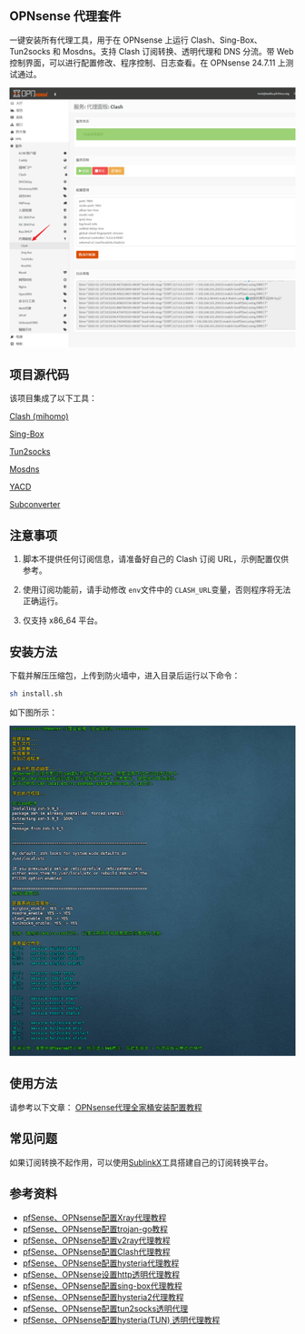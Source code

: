 ## OPNsense 代理套件
一键安装所有代理工具，用于在 OPNsense 上运行 Clash、Sing-Box、Tun2socks 和 Mosdns。支持 Clash 订阅转换、透明代理和 DNS 分流。带 Web 控制界面，可以进行配置修改、程序控制、日志查看。在 OPNsense 24.7.11 上测试通过。

![](images/01.png)

## 项目源代码
该项目集成了以下工具：

[Clash (mihomo)](https://github.com/MetaCubeX/mihomo/releases) 

[Sing-Box](https://github.com/SagerNet/sing-box) 

[Tun2socks](https://github.com/xjasonlyu/tun2socks) 

[Mosdns](https://github.com/IrineSistiana/mosdns) 

[YACD](https://github.com/haishanh/yacd) 

[Subconverter](https://github.com/tindy2013/subconverter)


## 注意事项
1. 脚本不提供任何订阅信息，请准备好自己的 Clash 订阅 URL，示例配置仅供参考。

2. 使用订阅功能前，请手动修改 `env`文件中的 `CLASH_URL`变量，否则程序将无法正确运行。

3. 仅支持 x86_64 平台。

## 安装方法
下载并解压压缩包，上传到防火墙中，进入目录后运行以下命令：

```bash
sh install.sh
```

如下图所示：

![](images/02.png)

## 使用方法
请参考以下文章：
[OPNsense代理全家桶安装配置教程](https://pfchina.org/?p=14148)

## 常见问题
如果订阅转换不起作用，可以使用[SublinkX](https://github.com/gooaclok819/sublinkX)工具搭建自己的订阅转换平台。

## 参考资料
- [pfSense、OPNsense配置Xray代理教程](https://pfchina.org/?p=13013)  
- [pfSense、OPNsense配置trojan-go教程](https://pfchina.org/?p=9885)  
- [pfSense、OPNsense配置v2ray代理教程](https://pfchina.org/?p=4032)  
- [pfSense、OPNsense配置Clash代理教程](https://pfchina.org/?p=10526)  
- [pfSense、OPNsense配置hysteria代理教程](https://pfchina.org/?p=9524)  
- [pfSense、OPNsense设置http透明代理教程](https://pfchina.org/?p=13572)  
- [pfSense、OPNsense配置sing-box代理教程](https://pfchina.org/?p=12933)  
- [pfSense、OPNsense配置hysteria2代理教程](https://pfchina.org/?p=13065)  
- [pfSense、OPNsense配置tun2socks透明代理](https://pfchina.org/?p=13437)  
- [pfSense、OPNsense配置hysteria(TUN) 透明代理教程](https://pfchina.org/?p=13480)
